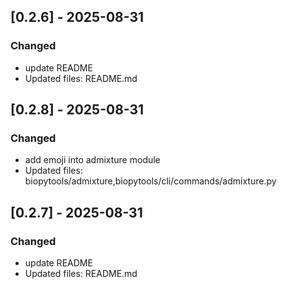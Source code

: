 ## [0.2.6] - 2025-08-31

### Changed
- update README
- Updated files: README.md
## [0.2.8] - 2025-08-31

### Changed
- add emoji into admixture module
- Updated files: biopytools/admixture,biopytools/cli/commands/admixture.py




## [0.2.7] - 2025-08-31

### Changed
- update README
- Updated files: README.md


